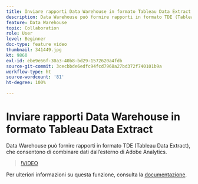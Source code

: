 ```yaml
---
title: Inviare rapporti Data Warehouse in formato Tableau Data Extract
description: Data Warehouse può fornire rapporti in formato TDE (Tableau Data Extract), che consentono di combinare dati dall’esterno di Adobe Analytics.
feature: Data Warehouse
topic: Collaboration
role: User
level: Beginner
doc-type: feature video
thumbnail: 341449.jpg
kt: 9860
exl-id: ebe9e66f-30a3-40b8-bd29-1572620a4fdb
source-git-commit: 3cecbbde6edfc94fcd7968a27bd372f740101b9a
workflow-type: ht
source-wordcount: '81'
ht-degree: 100%

---
```


# Inviare rapporti Data Warehouse in formato Tableau Data Extract

Data Warehouse può fornire rapporti in formato TDE (Tableau Data Extract), che consentono di combinare dati dall’esterno di Adobe Analytics.

>[!VIDEO](https://video.tv.adobe.com/v/341449/?quality=12&learn=on)

Per ulteriori informazioni su questa funzione, consulta la [documentazione](https://experienceleague.adobe.com/docs/analytics/export/data-warehouse/t-tableau.html?lang=it).
